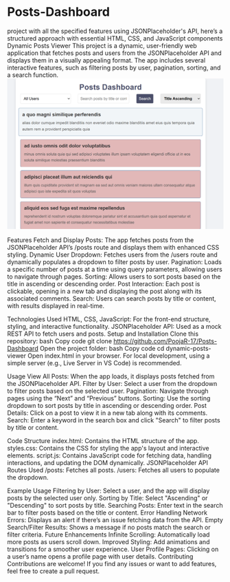 # Posts-Dashboard
project with all the specified features using JSONPlaceholder's API, here’s a structured approach with essential HTML, CSS, and JavaScript components
Dynamic Posts Viewer
This project is a dynamic, user-friendly web application that fetches posts and users from the JSONPlaceholder API and displays them in a visually appealing format. The app includes several interactive features, such as filtering posts by user, pagination, sorting, and a search function.
![Post-dashboard](https://github.com/PoojaR-17/Posts-Dashboard/blob/main/posts_dashboard.png)

Features
Fetch and Display Posts: The app fetches posts from the JSONPlaceholder API’s /posts route and displays them with enhanced CSS styling.
Dynamic User Dropdown: Fetches users from the /users route and dynamically populates a dropdown to filter posts by user.
Pagination: Loads a specific number of posts at a time using query parameters, allowing users to navigate through pages.
Sorting: Allows users to sort posts based on the title in ascending or descending order.
Post Interaction: Each post is clickable, opening in a new tab and displaying the post along with its associated comments.
Search: Users can search posts by title or content, with results displayed in real-time.

Technologies Used
HTML, CSS, JavaScript: For the front-end structure, styling, and interactive functionality.
JSONPlaceholder API: Used as a mock REST API to fetch users and posts.
Setup and Installation
Clone this repository:
bash
Copy code
git clone https://github.com/PoojaR-17/Posts-Dashboard
Open the project folder:
bash
Copy code
cd dynamic-posts-viewer
Open index.html in your browser. For local development, using a simple server (e.g., Live Server in VS Code) is recommended.


Usage
View All Posts: When the app loads, it displays posts fetched from the JSONPlaceholder API.
Filter by User: Select a user from the dropdown to filter posts based on the selected user.
Pagination: Navigate through pages using the “Next” and “Previous” buttons.
Sorting: Use the sorting dropdown to sort posts by title in ascending or descending order.
Post Details: Click on a post to view it in a new tab along with its comments.
Search: Enter a keyword in the search box and click "Search" to filter posts by title or content.


Code Structure
index.html: Contains the HTML structure of the app.
styles.css: Contains the CSS for styling the app's layout and interactive elements.
script.js: Contains JavaScript code for fetching data, handling interactions, and updating the DOM dynamically.
JSONPlaceholder API Routes Used
/posts: Fetches all posts.
/users: Fetches all users to populate the dropdown.


Example Usage
Filtering by User: Select a user, and the app will display posts by the selected user only.
Sorting by Title: Select "Ascending" or "Descending" to sort posts by title.
Searching Posts: Enter text in the search bar to filter posts based on the title or content.
Error Handling
Network Errors: Displays an alert if there’s an issue fetching data from the API.
Empty Search/Filter Results: Shows a message if no posts match the search or filter criteria.
Future Enhancements
Infinite Scrolling: Automatically load more posts as users scroll down.
Improved Styling: Add animations and transitions for a smoother user experience.
User Profile Pages: Clicking on a user’s name opens a profile page with user details.
Contributing
Contributions are welcome! If you find any issues or want to add features, feel free to create a pull request.
